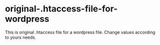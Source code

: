 # original-.htaccess-file-for-wordpress

This is original .htaccess file for a wordpress file. Change values according to yours needs. 
